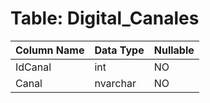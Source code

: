 # Table: Digital_Canales

| Column Name | Data Type | Nullable |
|-------------|-----------|----------|
| IdCanal | int | NO |
| Canal | nvarchar | NO |
